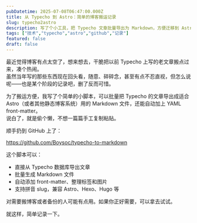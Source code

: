 ```yaml
---
pubDatetime: 2025-07-08T06:47:00.000Z
title: 从 Typecho 到 Astro：简单的博客搬运记录
slug: typecho2astro
description: 写了个小工具，把 Typecho 文章批量导出为 Markdown，方便迁移到 Astro。纯粹记录一下。
tags: ["技术","typecho","astro","github","记录"]
featured: false
draft: false
---
```


最近觉得博客有点太空了，想来想去，干脆把以前 Typecho 上写的老文章搬点过来，凑个热闹。  
虽然当年写的那些东西现在回头看，随意、碎碎念，甚至有点不忍直视，但怎么说呢——也是某个阶段的记录吧，删了反而可惜。

为了搬运方便，我写了个简单的小脚本，可以批量把 Typecho 的文章导出成适合 Astro（或者其他静态博客系统）用的 Markdown 文件，还能自动加上 YAML front-matter。  
说白了，就是偷个懒，不想一篇篇手工复制粘贴。

顺手扔到 GitHub 上了：

https://github.com/Boysoc/typecho-to-markdown

这个脚本可以：

- 直接从 Typecho 数据库导出文章
- 批量生成 Markdown 文件
- 自动添加 front-matter、整理标签和图片
- 支持拼音 slug，兼容 Astro、Hexo、Hugo 等

对需要搬博客或者备份的人可能有点用。如果你正好需要，可以拿去试试。

就这样，简单记录一下。

